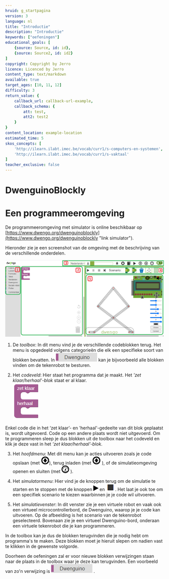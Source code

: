 ```yaml
---
hruid: g_startpagina
version: 3
language: nl
title: "Introductie"
description: "Introductie"
keywords: ["oefeningen"]
educational_goals: [
    {source: Source, id: id}, 
    {source: Source2, id: id2}
]
copyright: Copyright by Jerro
licence: Licenced by Jerro
content_type: text/markdown
available: true
target_ages: [10, 11, 12]
difficulty: 3
return_value: {
    callback_url: callback-url-example,
    callback_schema: {
        att: test,
        att2: test2
    }
}
content_location: example-location
estimated_time: 5
skos_concepts: [
    'http://ilearn.ilabt.imec.be/vocab/curr1/s-computers-en-systemen', 
    'http://ilearn.ilabt.imec.be/vocab/curr1/s-vaktaal'
]
teacher_exclusive: false
---
```


# DwenguinoBlockly  
# Een programmeeromgeving

De programmeeromgeving met simulator is online beschikbaar op [https://www.dwengo.org/dwenguinoblockly](https://www.dwengo.org/dwenguinoblockly "link simulator").

Hieronder zie je een screenshot van de omgeving met de beschrijving van de verschillende onderdelen.

![](embed/Afb1.png "Onderdelen simulator")


1. De *toolbox*: In dit menu vind je de verschillende codeblokken terug. Het menu is opgedeeld volgens categorieën die elk een specifieke soort van blokken bevatten. In 
![alt](embed/Afb2.png "Afb. Dwenguino") kan je bijvoorbeeld alle blokken vinden om de tekenrobot te besturen.

2. Het *codeveld*: Hier staat het programma dat je maakt. Het *'zet klaar/herhaal'-blok* staat er al klaar.  
![alt](embed/Afb3.png "Afb. zetklaarherhaal")

Enkel code die in het ‘zet klaar’- en 'herhaal'-gedeelte van dit blok geplaatst is, wordt uitgevoerd. Code op een andere plaats wordt niet uitgevoerd. Om te programmeren sleep je dus blokken uit de toolbox naar het codeveld en klik je deze vast in het *‘zet klaar/herhaal’-blok*. 

3. Het *hoofdmenu*: Met dit menu kan je acties uitvoeren zoals je code opslaan (met 
![alt](embed/Afb4.png "Afb. Download")), terug inladen (met 
![alt](embed/Afb5.png "Afb. Upload")
), of de simulatieomgeving openen en sluiten (met 
![alt](embed/Afb6.png "Afb. Simulatieomgeving")
).

4. Het *simulatormenu*: Hier vind je de knoppen terug om de simulatie te starten en te stoppen met de knoppen 
![alt](embed/Afb7.png "Afb. Play")
 en 
![alt](embed/Afb8.png "Afb. Stop")
. Het laat je ook toe om een specifiek scenario te kiezen waarbinnen je je code wil uitvoeren. 

5. Het *simulatievenster*: In dit venster zie je een virtuele robot en vaak ook een virtueel microcontrollerbord, de Dwenguino, waarop je je code kan uitvoeren. Op de afbeelding is het scenario van de tekenrobot geselecteerd. Bovenaan zie je een virtueel Dwenguino-bord, onderaan een virtuele tekenrobot die je kan programmeren.


In de toolbox kan je dus de blokken terugvinden die je nodig hebt om programma's te maken. Deze blokken moet je hieruit slepen om nadien vast te klikken in de gewenste volgorde.

Doorheen de oefeningen zal er voor nieuwe blokken verwijzingen staan naar de plaats in de toolbox waar je deze kan terugvinden. Een voorbeeld van zo'n verwijzing is ![alt](embed/Afb2.png "Afb. Dwenguino") .